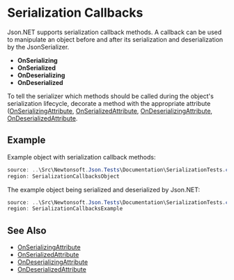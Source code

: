 ﻿# Serialization Callbacks

Json.NET supports serialization callback methods. A callback can be used to manipulate an object before and after its serialization and deserialization by the JsonSerializer.

- **OnSerializing**
- **OnSerialized**
- **OnDeserializing**
- **OnDeserialized**

To tell the serializer which methods should be called during the object's serialization lifecycle, decorate a method with the appropriate attribute ([OnSerializingAttribute](https://docs.microsoft.com/en-us/dotnet/api/system.runtime.serialization.onserializingattribute), [OnSerializedAttribute](https://docs.microsoft.com/en-us/dotnet/api/system.runtime.serialization.onserializedattribute), [OnDeserializingAttribute](https://docs.microsoft.com/en-us/dotnet/api/system.runtime.serialization.ondeserializingattribute), [OnDeserializedAttribute](https://docs.microsoft.com/en-us/dotnet/api/system.runtime.serialization.ondeserializedattribute).

## Example

Example object with serialization callback methods:

```csharp Serialization Callback Attributes
source: ..\Src\Newtonsoft.Json.Tests\Documentation\SerializationTests.cs
region: SerializationCallbacksObject
```

The example object being serialized and deserialized by Json.NET:

```csharp Serialization Callback Example
source: ..\Src\Newtonsoft.Json.Tests\Documentation\SerializationTests.cs
region: SerializationCallbacksExample
```

## See Also

- [OnSerializingAttribute](https://docs.microsoft.com/en-us/dotnet/api/system.runtime.serialization.onserializingattribute)
- [OnSerializedAttribute](https://docs.microsoft.com/en-us/dotnet/api/system.runtime.serialization.onserializedattribute)
- [OnDeserializingAttribute](https://docs.microsoft.com/en-us/dotnet/api/system.runtime.serialization.ondeserializingattribute)
- [OnDeserializedAttribute](https://docs.microsoft.com/en-us/dotnet/api/system.runtime.serialization.ondeserializedattribute)